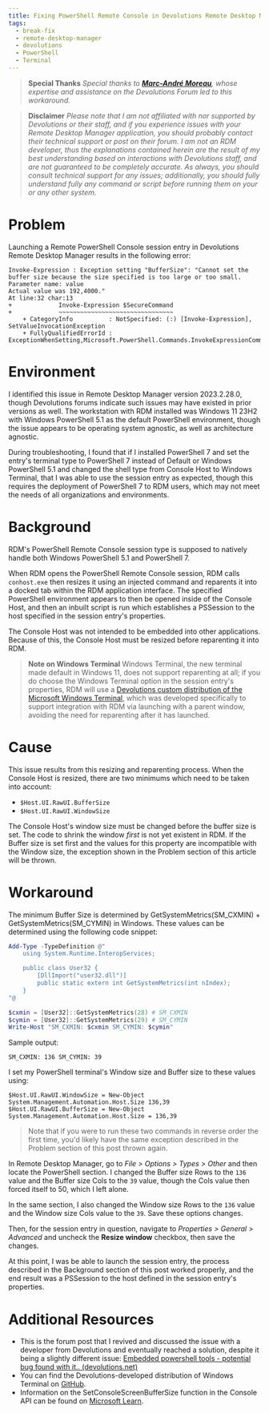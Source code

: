 ```yaml
---
title: Fixing PowerShell Remote Console in Devolutions Remote Desktop Manager
tags:
  - break-fix
  - remote-desktop-manager
  - devolutions
  - PowerShell
  - Terminal
---
```

> **Special Thanks**
> *Special thanks to [**Marc-André Moreau**](https://forum.devolutions.net/users/25115/mamoreau), whose expertise and assistance on the Devolutions Forum led to this workaround.*

> **Disclaimer**
> *Please note that I am not affiliated with nor supported by Devolutions or their staff, and if you experience issues with your Remote Desktop Manager application, you should probably contact their technical support or post on their forum. I am not an RDM developer, thus the explanations contained herein are the result of my best understanding based on interactions with Devolutions staff, and are not guaranteed to be completely accurate. As always, you should consult technical support for any issues; additionally, you should fully understand fully any command or script before running them on your or any other system.*

# Problem
Launching a Remote PowerShell Console session entry in Devolutions Remote Desktop Manager results in the following error:

```output
Invoke-Expression : Exception setting "BufferSize": "Cannot set the buffer size because the size specified is too large or too small.
Parameter name: value
Actual value was 192,4000."
At line:32 char:13
+             Invoke-Expression $SecureCommand
+             ~~~~~~~~~~~~~~~~~~~~~~~~~~~~~~~~
    + CategoryInfo          : NotSpecified: (:) [Invoke-Expression], SetValueInvocationException
    + FullyQualifiedErrorId : ExceptionWhenSetting,Microsoft.PowerShell.Commands.InvokeExpressionCommand
```

# Environment
I identified this issue in Remote Desktop Manager version 2023.2.28.0, though Devolutions forums indicate such issues may have existed in prior versions as well. The workstation with RDM installed was Windows 11 23H2 with Windows PowerShell 5.1 as the default PowerShell environment, though the issue appears to be operating system agnostic, as well as architecture agnostic.

During troubleshooting, I found that if I installed PowerShell 7 and set the entry's terminal type to PowerShell 7 instead of Default or Windows PowerShell 5.1 and changed the shell type from Console Host to Windows Terminal, that I was able to use the session entry as expected, though this requires the deployment of PowerShell 7 to RDM users, which may not meet the needs of all organizations and environments.

# Background
RDM's PowerShell Remote Console session type is supposed to natively handle both Windows PowerShell 5.1 and PowerShell 7.

When RDM opens the PowerShell Remote Console session, RDM calls `conhost.exe` then resizes it using an injected command and reparents it into a docked tab within the RDM application interface. The specified PowerShell environment appears to then be opened inside of the Console Host, and then an inbuilt script is run which establishes a PSSession to the host specified in the session entry's properties.

The Console Host was not intended to be embedded into other applications. Because of this, the Console Host must be resized before reparenting it into RDM. 

> **Note on Windows Terminal**
> Windows Terminal, the new terminal made default in Windows 11, does not support reparenting at all; if you do choose the Windows Terminal option in the session entry's properties, RDM will use a [Devolutions custom distribution of the Microsoft Windows Terminal](https://github.com/Devolutions/wt-distro), which was developed specifically to support integration with RDM via launching with a parent window, avoiding the need for reparenting after it has launched.

# Cause
This issue results from this resizing and reparenting process. When the Console Host is resized, there are two minimums which need to be taken into account:
- `$Host.UI.RawUI.BufferSize`
- `$Host.UI.RawUI.WindowSize`

The Console Host's window size must be changed before the buffer size is set. The code to shrink the window *first* is not yet existent in RDM. If the Buffer size is set first and the values for this property are incompatible with the Window size, the exception shown in the Problem section of this article will be thrown.

# Workaround
The minimum Buffer Size is determined by GetSystemMetrics(SM_CXMIN) + GetSystemMetrics(SM_CYMIN) in Windows. These values can be determined using the following code snippet:

```PowerShell
Add-Type -TypeDefinition @"
    using System.Runtime.InteropServices;

    public class User32 {
        [DllImport("user32.dll")]
        public static extern int GetSystemMetrics(int nIndex);
    }
"@

$cxmin = [User32]::GetSystemMetrics(28) # SM_CXMIN
$cymin = [User32]::GetSystemMetrics(29) # SM_CYMIN
Write-Host "SM_CXMIN: $cxmin SM_CYMIN: $cymin"
```

Sample output:
```output
SM_CXMIN: 136 SM_CYMIN: 39
```

I set my PowerShell terminal's Window size and Buffer size to these values using:
```
$Host.UI.RawUI.WindowSize = New-Object System.Management.Automation.Host.Size 136,39
$Host.UI.RawUI.BufferSize = New-Object System.Management.Automation.Host.Size = 136,39
```

> Note that if you were to run these two commands in reverse order the first time, you'd likely have the same exception described in the Problem section of this post thrown again.

In Remote Desktop Manager, go to *File > Options > Types > Other* and then locate the PowerShell section. I changed the Buffer size Rows to the `136` value and the Buffer size Cols to the `39` value, though the Cols value then forced itself to 50, which I left alone.

In the same section, I also changed the Window size Rows to the `136` value and the Window size Cols value to the `39`. Save these options changes.

Then, for the session entry in question, navigate to *Properties > General > Advanced* and uncheck the **Resize window** checkbox, then save the changes.

At this point, I was be able to launch the session entry, the process described in the Background section of this post worked properly, and the end result was a PSSession to the host defined in the session entry's properties.

# Additional Resources
- This is the forum post that I revived and discussed the issue with a developer from Devolutions and eventually reached a solution, despite it being a slightly different issue: [Embedded powershell tools - potential bug found with it.. (devolutions.net)](https://forum.devolutions.net/topics/31127/embedded-powershell-tools--potential-bug-found-with-it)
- You can find the Devolutions-developed distribution of Windows Terminal on [GitHub](https://github.com/Devolutions/wt-distro).
- Information on the SetConsoleScreenBufferSize function in the Console API can be found on [Microsoft Learn](https://learn.microsoft.com/en-us/windows/console/setconsolescreenbuffersize).